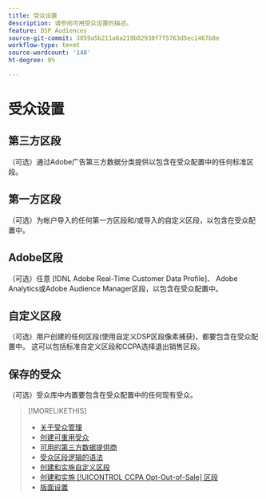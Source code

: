 ```yaml
---
title: 受众设置
description: 请参阅可用受众设置的描述。
feature: DSP Audiences
source-git-commit: 3059a5b211a8a219b02930f7f5763d5ec1467b8e
workflow-type: tm+mt
source-wordcount: '148'
ht-degree: 0%

---
```


# 受众设置

## 第三方区段

（可选）通过Adobe广告第三方数据分类提供以包含在受众配置中的任何标准区段。

## 第一方区段

（可选）为帐户导入的任何第一方区段和/或导入的自定义区段，以包含在受众配置中。

## Adobe区段

（可选）任意 [!DNL Adobe Real-Time Customer Data Profile]、 Adobe Analytics或Adobe Audience Manager区段，以包含在受众配置中。

## 自定义区段

（可选）用户创建的任何区段(使用自定义DSP区段像素捕获)，都要包含在受众配置中。 这可以包括标准自定义区段和CCPA选择退出销售区段。

## 保存的受众

（可选）受众库中内置要包含在受众配置中的任何现有受众。

>[!MORELIKETHIS]
>
>* [关于受众管理](audience-about.md)
>* [创建可重用受众](reusable-audience-create.md)
>* [可用的第三方数据提供商](third-party-data-providers.md)
>* [受众区段逻辑的语法](audience-segment-logic-syntax.md)
>* [创建和实施自定义区段](custom-segment-create.md)
>* [创建和实施 [!UICONTROL CCPA Opt-Out-of-Sale] 区段](ccpa-opt-out-segment-create.md)
>* [版面设置](/help/dsp/campaign-management/placements/placement-settings.md)

